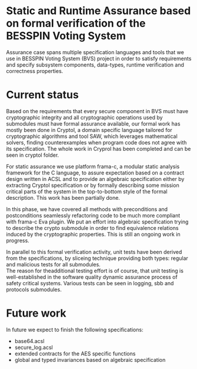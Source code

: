 # Static and Runtime Assurance based on formal verification of the BESSPIN Voting System

Assurance case spans multiple specification languages and tools 
that we use in  BESSPIN Voting System (BVS) project in order to satisfy 
requirements and specify subsystem components, data-types, runtime verification 
and correctness properties.

# Current status

Based on the requirements that every secure component in BVS must have cryptographic integrity
and all cryptographic operations used by submodules must have formal assurance available, 
our formal work has mostly been done in Cryptol, a domain specific language tailored for 
cryptographic algorithms and tool SAW, which leverages mathematical solvers, finding counterexamples 
when program code does not agree with its specification. 
The whole work in Cryprol has been completed and can be seen in cryptol folder.

For static assurance we use platform frama-c, a modular static analysis framework for the C language, 
to assure expectation based on a contract design written in ACSL and to provide an algebraic specification 
either by extracting Cryptol specification or by formally describing some mission critical parts of the system 
in the top-to-bottom style of the formal description. 
This work has been partially done.

In this phase, we have covered all methods with preconditions and postconditions seamlessly refactoring 
code to be much more compliant with frama-c Eva plugin. We put an effort into algebraic specification trying 
to describe the crypto submodule in order to find equivalence relations induced by the cryptographic properties.
This is still an ongoing work in progress.
  
In parallel to this formal verification activity, unit tests have been derived from the specifications, by 
sliceing technique providing both types: regular and malicious tests for all submodules.   
The reason for theadditional testing effort is of course, that unit testing is well-established in the 
software quality dynamic assurance process of safety critical systems. Various tests can be seen in logging,
sbb and protocols submodules.

# Future work

In future we expect to finish the following specifications:
- base64.acsl
- secure_log.acsl
- extended contracts for the AES specific functions
- global and typed invariances based on algebraic specification







